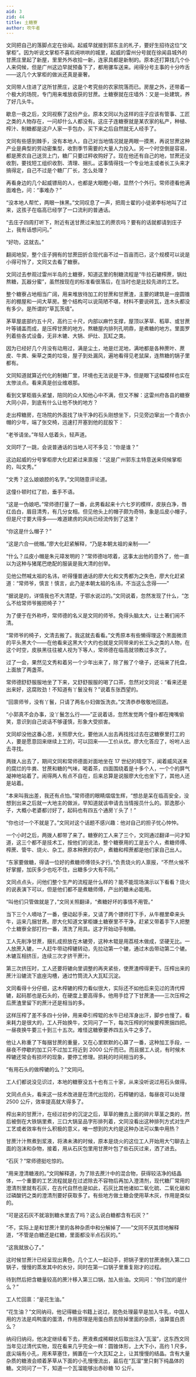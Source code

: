 ```yaml
---
aid: 3
zid: 44
title: 土糖寮
author: 吹牛者
---
```


文同把自己的落脚点定在徐闻。起威早就接到郭东主的札子，要好生招待这位“文掌柜”。因为听说文掌柜不喜欢闹哄哄的城里，起威的雷州分号就在徐闻县城外的甘蔗庄里起了新屋，里里外外收拾一新，连家具都是新制的。原本还打算找几个仆人来伺候，但是广州这边早就预备下了，都用骡车送来。闹得分号主事的十分咋舌——这几个大掌柜的做派还真是豪奢。

文同带人住进了这所甘蔗庄，这是个考究些的农家院落而已。房屋之外，还带着一个极大的场院，专门用来堆放收获的甘蔗。土糖寮就在庄墙外：又是一处建筑，养了好几头牛。

歇息一夜之后，文同视察了这份产业。原本文同以为这样的庄子应该有管事、工匠之类的人物存在，一问却什么人都没有。这庄子连糖寮就是某农家的私产，种植、榨汁、制糖都是这户人家一手包办，买下来之后自然就无人经手了。

文同有些感到棘手，没有本地人，自己对当地情况就是两眼一摸黑，再说甘蔗这种产业是典型的劳动密集型，收割季节需要的大量人力投入。另一个时空倒是容易，都是蔗农自己送货上门，糖厂只要过秤收购好了。现在他还有自己的地，甘蔗还没收割，要找短工组织收割、清理、捆扎。这事情得找一个专业地主或者长工头来才搞得定，自己不过是个糖厂厂长，怎么处理？

再看身边的几个起威镖局的人，也都是大眼瞪小眼，显然个个外行。常师德看他满面难色，问：“事难办？”

“没本地人帮忙，两眼一抹黑。”文同叹息了一声，把周士翟的小徒弟李标地叫了过来，这孩子在临高已经学了一口流利的普通话。

“去庄子四周打听下，附近有送甘蔗过来加工的蔗农吗？要有的话就都请到庄子上，我有话想问问。”

“好叻，这就去。”

翻阅地契，整个庄子拥有的甘蔗田折合现代亩不过一百亩而已，这个规模可以说是小得可怜了，文同又去看了糖寮。

文同过去参观过雷州半岛的土糖寮，知道这里的制糖流程是“牛拉石辘榨蔗，锅灶熬糖，瓦器分蜜”，虽然按现在的标准看很落后，在当时也是比较先进的工艺。

整个糖寮占地相当广阔，用来堆放待加工的甘蔗和甘蔗渣，主要的建筑是一座圆锥形的棚屋和一间大草房。整个结构可以说简陋不堪，材料不要说砖瓦，连木头都没有多少。是所谓的“草瓦茨墙”。

茅草屋底部约五十尺，高约三十尺，内部以麻竹支撑，屋顶以茅草、稻草、或甘蔗叶等铺盖而成，是压榨甘蔗的地方。熬糖屋内排列孔明鼎，是煮糖的地方。里面罗列着些各式设备，无非木辘、大锅、炉灶、瓦缸之类。

因为已经好几个月没有动用过，满是尘土，地是烂泥地，满地都是各种蔗叶、蔗皮、牛粪、柴草之类的垃圾，屋子到处漏风，遍地看得见老鼠屎，连熬糖的锅子里都有。

文同知道就算近代化的制糖厂里，环境也无法说是干净，但是眼下这幅模样也实在太惨淡点。看来真是创业维艰那。

看到文掌柜眉头紧皱，陪同的众人知他心中不满，但又不解：这雷州府各县的糖寮大同小异，到底有什么让他不快的地方？

走出榨糖房，在场院的外面找了块干净的石头刚想坐下，只见旁边窜出一个青衣小帽的少年，端了张交椅，迅速打开塞到他的屁股下：

“老爷请坐。”年轻人低着头，轻声道。

文同吓了一跳，会说普通话的当地人可不多见：“你是谁？”

这边起威的分号掌柜廖大化赶紧过来禀报：“这是广州郭东主特意送来伺候掌柜的，叫文秀。”

“文秀？这么娘娘腔的名字。”文同随意评论道。

这僮仆顿时红了脸，垂手不语。

“这是一伪娘吧。”常师德打量了一番，此男看起来十六七岁的模样，皮肤白净，唇红齿白，眉目清秀，有几分女相。但见他头上的帽子颇为奇特，象是瓜皮小帽子，但是尺寸要大得多——难道建虏的风尚已经流传到了这里？

“你这是什么帽子？”

“这是六合一统帽。”廖大化赶紧解释，“乃是本朝太祖的亲制——”

“什么？瓜皮小帽是朱元璋发明的？”常师德咕哝着，这事太出他的意外了，他一直以为这种与猪尾巴绝配的服装是我大清的创举。

见他公然喊太祖的名讳，听得懂普通话的廖大化和文秀都为之失色，廖大化赶紧道：“常师爷，慎言！慎言，此乃是本朝太祖的名讳，不当这么念得——”

“据说是的，详情我也不大清楚，于鄂水说过的。”文同说着，忽然发现了什么，“怎么不给常师爷搬把椅子？”

为了便于在外称呼，常师德的名义是文同的师爷。免得头脑太大，让土著们闹不清。

“常师爷的椅子，文清去搬了。我这就去看看。”文秀原本有些懒得理这个黑面微须的平头黑大个——在他看来这黑大个大约也就是文同带来的长工头之类的人物，在这个时空，皮肤黑往往被人视为下等人，常师德在临高就领教过多次了。

过了一会，果然见文秀和着另一个少年出来了，除了搬了个墩子，还端来了托盘，上面放了两盏茶。

常师德舒舒服服地坐了下来，又舒舒服服的喝了口茶，忽然对文同说：“看来还是出来好，这腐败劲！不知道有丫鬟没有？”说着东张西望的。

“回禀师爷，没有丫鬟，只请了两名仆妇做饭洗衣。”文清恭恭敬敬地回道。

“小郭真不会办事，没丫鬟怎么行——”正说着话，忽然发觉两个僮仆都在掩嘴偷笑，意识到自己说话不够谨慎，形象大受损害。

文同却没他这番心思，关照廖大化，要他派人出去再找找过去在这糖寮里打工的人，要是愿意回来继续上工的，可以回来——工价从优。廖大化答应了，吩咐人出去寻找。

两拨人出去了，期间文同和常师德面对面地坐在 17 世纪的晴空下，闻着威风送来的腐烂的牛粪、甘蔗和糖的气味，喝着茶，四面围绕着是十多个人，一个个的屏气凝神地站着了。闹得两人有点不自在，后来总算是说服廖大化也坐下了，其他人还是站着。

“本来叫我出差，我还有点怕。”常师德的眼睛熠熠生辉，“想总是呆在临高安全，没想到出来之后就一大地主的做派，早知道就该申请去当情报员什么的。郭逸那小子，大概小老婆都讨好了，起码也有四五个通房丫头了！”

“你也讨一个不就是了。”文同对这个话题不感兴趣：他对自己的担子忧心忡忡。

一个小时之后，两拨人都带了来了。糖寮的工人来了三个，文同通过翻译一问才知道，这三个都不是技术工，按他们的说法，整个糖寮用的工是五个人，煮糖师傅、榨蔗、管牛、烧火、杂工。原本种蔗的农户，煮糖和榨蔗都是他们家自己出人。

“东家要做糖，得请一位好的煮糖师傅领头才行。”负责烧火的人禀报，“不然火候不好掌握，加灰多少也吃不住，出糖多少大有不同。”

文同点点头，问他们整个生产的流程是什么样的？能不能现场演示以下看看？烧火的说表演下可以，但是他们都不是煮糖师傅，产出的糖未必能用。

“叫他们只管做就是了，”文同关照翻译，“煮糖好坏的事情不用管。”

当下三个人嘀咕了一番，便动起手来，又请了两个镖师打下手，从牛棚里牵来头牛，运来几捆甘蔗。廖大化知道文掌柜嫌土糖寮里不干净，赶紧又带着手下人把整个土糖寮全部打扫一番，清洗了用具。这才开始动手制糖。

工人先削净甘蔗，捆扎成担放在木辘旁，这种木辊是用荔枝木做成，坚硬无比。一人放蔗入辘，一人赶牛带动榨辘转动，先拉动第一个辘，通过木齿带动第二个辘。木辘互相挤压，连续三次才挤干蔗汁。

第三次挤压时，工人还要将辘向里调整的再夹紧些，使蔗渣榨得更干。压榨出来的蔗汁沿辘流下底座沟槽，通过竹筒流入大瓦缸沉淀。

文同看得十分仔细，这木榨辘的榨力看似很大，实际还不如他后来见过的清代榨辘，起码那也是石头的，在硬度上要高得多。他用手捻了下甘蔗渣——三次压榨之后蔗渣里留下的蔗汁还是相当的多。

这样压榨了差不多四十分钟，用来牵引榨辊的水牛已经浑身出汗，脚步也慢了。看来耗力是很大的，工人开始换牛，文同问了一下，每次压榨的时候要榨蔗捆四把。一昼夜换牛要三十到三十五次。难怪这糖寮要养四五头牛之多了。

他让人称重了下每捆甘蔗的重量，又在心里默默的心算了一番，这种加工手段，一昼夜不停歇的加工只不过加工将近到 2000 公斤而已。而且据工人说，有时候木榨辘还常会有损坏的现象，要停工修理。损耗的时间相当的多。

“有用石头的做榨辘的么？”文同问。

工人们都说没见识过，本地的糖寮没五十也有三十家，从来没听说过用石头做得。

文同点点头，看来这一技术改进是在清代出现的，石榨辘的话，每昼夜可以处理 2500 公斤，效率提高就大得多了。

榨出来的甘蔗汁，在经过初步的沉淀之后，草草的撇去上面的碎片草茎之类的，然后被倒在大铁锅里煮，三口大锅呈品字形排列着，文同没看出这种排列方式对生产工艺或者效率有什么积极的意义，唯一想到的大约是这种办法可以集中用热？

甘蔗汁汁熬煮到浆液，将沸未沸的时候，原本是烧火的这位工人开始用大勺聊去上面的泡沫和杂物，接着，用从石灰包里用甘蔗叶包了些石灰过来，洒了进去。

“石灰？”常师德挺吃惊的。

“用来澄清糖液的。”文同解释道，为了除去蔗汁中的混合物，获得较洁净的结晶体，一个重要的工艺流程就是在过滤除去不容物后再加入澄清剂，现代糖厂常用的澄清剂里就有石灰，在古代自然也是如此，石灰比其他诸如二氧化硫、二氧化碳和过磷酸钙之类的澄清剂要好获取多了。有些地方做土糖会使用草木灰，作用是类似的。

“可是这石灰不就溶到糖水里去了吗？这么说白糖都含有石灰？”

“不，实际上是和甘蔗汁里的各种杂质中和分解掉了——”文同不厌其烦地解释道，“不管是白糖还是红糖，里面都没半点石灰的。”

“这我就放心了。”

这时候甘蔗汁已经呈现出黄色，几个工人一起动手，把锅子里的甘蔗液倒入第二口锅子，慢慢的蒸发其中的水分，同时在第一口锅子里重复刚才的过程。

待到然后把含糖量较高的蔗汁移入第三口锅，加入些油。文同问：“你们加的是什么？”

工人忙回禀：“是花生油。”

“花生油？”文同纳闷，他记得糖业书籍上说过，脱色处理最早是加入牛乳，中国人用的方法是鸡鸭蛋的蛋清，作用原理是用蛋白质去除掉里面的杂质，油算蛋白质么？

纳闷归纳闷，他决定继续看下去，蔗液煮成稀糊状后取出注入“瓦溜”，这东西文同当年见过清代实物，现在看来几乎完全一样：圆锥体形，上大下小，高约 1 尺多，底尖端有小孔，用禾草塞住，搁置在一个大瓦缸之上，让其慢慢的结晶。含有大量杂质的糖液会顺着茅草从下面的小孔慢慢流出，最后在“瓦溜”里只剩下纯晶体的糖。文同问了一下，知道一个瓦溜能够出赤砂糖 10 公斤。

